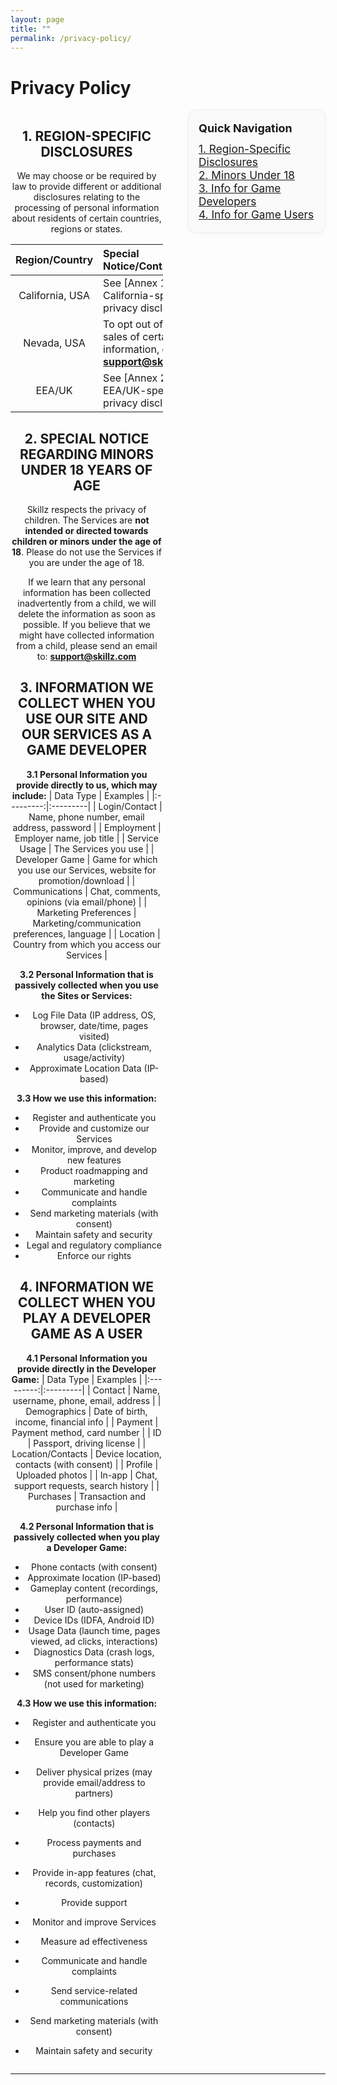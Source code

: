 ```yaml
---
layout: page
title: ""
permalink: /privacy-policy/
---
```


# Privacy Policy

<div style="display:flex; gap:40px; align-items:flex-start;">
  <div style="flex:3; min-width:0; text-align:center;">

## 1. REGION-SPECIFIC DISCLOSURES
We may choose or be required by law to provide different or additional disclosures relating to the processing of personal information about residents of certain countries, regions or states.

| Region/Country | Special Notice/Contact |
|:--------------:|:----------------------|
| California, USA | See [Annex 1] for California-specific privacy disclosures |
| Nevada, USA | To opt out of future sales of certain information, contact:<br>**support@skillz.com** |
| EEA/UK | See [Annex 2] for EEA/UK-specific privacy disclosures |

## 2. SPECIAL NOTICE REGARDING MINORS UNDER 18 YEARS OF AGE
Skillz respects the privacy of children. The Services are **not intended or directed towards children or minors under the age of 18**. Please do not use the Services if you are under the age of 18.

If we learn that any personal information has been collected inadvertently from a child, we will delete the information as soon as possible. If you believe that we might have collected information from a child, please send an email to: **support@skillz.com**

## 3. INFORMATION WE COLLECT WHEN YOU USE OUR SITE AND OUR SERVICES AS A GAME DEVELOPER

**3.1 Personal Information you provide directly to us, which may include:**
| Data Type | Examples |
|:---------:|:---------|
| Login/Contact | Name, phone number, email address, password |
| Employment | Employer name, job title |
| Service Usage | The Services you use |
| Developer Game | Game for which you use our Services, website for promotion/download |
| Communications | Chat, comments, opinions (via email/phone) |
| Marketing Preferences | Marketing/communication preferences, language |
| Location | Country from which you access our Services |

**3.2 Personal Information that is passively collected when you use the Sites or Services:**
- Log File Data (IP address, OS, browser, date/time, pages visited)
- Analytics Data (clickstream, usage/activity)
- Approximate Location Data (IP-based)

**3.3 How we use this information:**
- Register and authenticate you
- Provide and customize our Services
- Monitor, improve, and develop new features
- Product roadmapping and marketing
- Communicate and handle complaints
- Send marketing materials (with consent)
- Maintain safety and security
- Legal and regulatory compliance
- Enforce our rights

## 4. INFORMATION WE COLLECT WHEN YOU PLAY A DEVELOPER GAME AS A USER

**4.1 Personal Information you provide directly in the Developer Game:**
| Data Type | Examples |
|:---------:|:---------|
| Contact | Name, username, phone, email, address |
| Demographics | Date of birth, income, financial info |
| Payment | Payment method, card number |
| ID | Passport, driving license |
| Location/Contacts | Device location, contacts (with consent) |
| Profile | Uploaded photos |
| In-app | Chat, support requests, search history |
| Purchases | Transaction and purchase info |

**4.2 Personal Information that is passively collected when you play a Developer Game:**
- Phone contacts (with consent)
- Approximate location (IP-based)
- Gameplay content (recordings, performance)
- User ID (auto-assigned)
- Device IDs (IDFA, Android ID)
- Usage Data (launch time, pages viewed, ad clicks, interactions)
- Diagnostics Data (crash logs, performance stats)
- SMS consent/phone numbers (not used for marketing)

**4.3 How we use this information:**
- Register and authenticate you
- Ensure you are able to play a Developer Game
- Deliver physical prizes (may provide email/address to partners)
- Help you find other players (contacts)
- Process payments and purchases
- Provide in-app features (chat, records, customization)
- Provide support
- Monitor and improve Services
- Measure ad effectiveness
- Communicate and handle complaints
- Send service-related communications
- Send marketing materials (with consent)
- Maintain safety and security

  </div>
  <div style="flex:1; min-width:220px; position:sticky; top:120px; align-self:flex-start;">
    <div style="background:#fafafa; border:1.5px solid #eee; border-radius:12px; padding:18px 16px; margin-bottom:24px; box-shadow:0 2px 8px rgba(0,0,0,0.03); font-size:1.08rem;">
      <strong style="font-size:1.12rem;">Quick Navigation</strong>
      <ul style="list-style:none; padding:0; margin:12px 0 0 0;">
        <li><a href="#1-region-specific-disclosures">1. Region-Specific Disclosures</a></li>
        <li><a href="#2-special-notice-regarding-minors-under-18-years-of-age">2. Minors Under 18</a></li>
        <li><a href="#3-information-we-collect-when-you-use-our-site-and-our-services-as-a-game-developer">3. Info for Game Developers</a></li>
        <li><a href="#4-information-we-collect-when-you-play-a-developer-game-as-a-user">4. Info for Game Users</a></li>
      </ul>
    </div>
  </div>
</div>

---